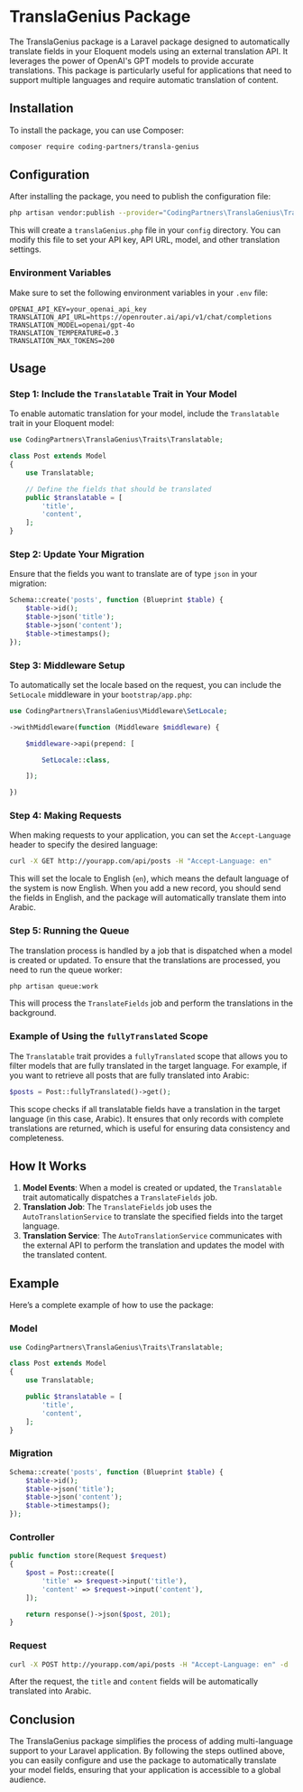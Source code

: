 # TranslaGenius Package

The TranslaGenius package is a Laravel package designed to automatically translate fields in your Eloquent models using an external translation API. It leverages the power of OpenAI's GPT models to provide accurate translations. This package is particularly useful for applications that need to support multiple languages and require automatic translation of content.

## Installation

To install the package, you can use Composer:

```bash
composer require coding-partners/transla-genius
```

## Configuration

After installing the package, you need to publish the configuration file:

```bash
php artisan vendor:publish --provider="CodingPartners\TranslaGenius\TranslaGeniusServiceProvider" --tag="config"
```

This will create a `translaGenius.php` file in your `config` directory. You can modify this file to set your API key, API URL, model, and other translation settings.

### Environment Variables

Make sure to set the following environment variables in your `.env` file:

```env
OPENAI_API_KEY=your_openai_api_key
TRANSLATION_API_URL=https://openrouter.ai/api/v1/chat/completions
TRANSLATION_MODEL=openai/gpt-4o
TRANSLATION_TEMPERATURE=0.3
TRANSLATION_MAX_TOKENS=200
```

## Usage

### Step 1: Include the `Translatable` Trait in Your Model

To enable automatic translation for your model, include the `Translatable` trait in your Eloquent model:

```php
use CodingPartners\TranslaGenius\Traits\Translatable;

class Post extends Model
{
    use Translatable;

    // Define the fields that should be translated
    public $translatable = [
        'title',
        'content',
    ];
}
```

### Step 2: Update Your Migration

Ensure that the fields you want to translate are of type `json` in your migration:

```php
Schema::create('posts', function (Blueprint $table) {
    $table->id();
    $table->json('title');
    $table->json('content');
    $table->timestamps();
});
```

### Step 3: Middleware Setup

To automatically set the locale based on the request, you can include the `SetLocale` middleware in your `bootstrap/app.php`:

```php
use CodingPartners\TranslaGenius\Middleware\SetLocale;

->withMiddleware(function (Middleware $middleware) {

    $middleware->api(prepend: [

        SetLocale::class,

    ]);

})
```

### Step 4: Making Requests

When making requests to your application, you can set the `Accept-Language` header to specify the desired language:

```bash
curl -X GET http://yourapp.com/api/posts -H "Accept-Language: en"
```

This will set the locale to English (`en`), which means the default language of the system is now English. When you add a new record, you should send the fields in English, and the package will automatically translate them into Arabic.

### Step 5: Running the Queue

The translation process is handled by a job that is dispatched when a model is created or updated. To ensure that the translations are processed, you need to run the queue worker:

```bash
php artisan queue:work
```

This will process the `TranslateFields` job and perform the translations in the background.

### Example of Using the `fullyTranslated` Scope

The `Translatable` trait provides a `fullyTranslated` scope that allows you to filter models that are fully translated in the target language. For example, if you want to retrieve all posts that are fully translated into Arabic:

```php
$posts = Post::fullyTranslated()->get();
```

This scope checks if all translatable fields have a translation in the target language (in this case, Arabic). It ensures that only records with complete translations are returned, which is useful for ensuring data consistency and completeness.

## How It Works

1. **Model Events**: When a model is created or updated, the `Translatable` trait automatically dispatches a `TranslateFields` job.
2. **Translation Job**: The `TranslateFields` job uses the `AutoTranslationService` to translate the specified fields into the target language.
3. **Translation Service**: The `AutoTranslationService` communicates with the external API to perform the translation and updates the model with the translated content.

## Example

Here’s a complete example of how to use the package:

### Model

```php
use CodingPartners\TranslaGenius\Traits\Translatable;

class Post extends Model
{
    use Translatable;

    public $translatable = [
        'title',
        'content',
    ];
}
```

### Migration

```php
Schema::create('posts', function (Blueprint $table) {
    $table->id();
    $table->json('title');
    $table->json('content');
    $table->timestamps();
});
```

### Controller

```php
public function store(Request $request)
{
    $post = Post::create([
        'title' => $request->input('title'),
        'content' => $request->input('content'),
    ]);

    return response()->json($post, 201);
}
```

### Request

```bash
curl -X POST http://yourapp.com/api/posts -H "Accept-Language: en" -d '{"title": "Hello World", "content": "This is a test post."}'
```

After the request, the `title` and `content` fields will be automatically translated into Arabic.

## Conclusion

The TranslaGenius package simplifies the process of adding multi-language support to your Laravel application. By following the steps outlined above, you can easily configure and use the package to automatically translate your model fields, ensuring that your application is accessible to a global audience.

